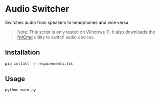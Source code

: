 # Audio Switcher

Switches audio from speakers to headphones and vice versa.
> Note: This script is only tested on Windows 11. It also downloads the [NirCmd](https://www.nirsoft.net/utils/nircmd.html) utility to switch audio devices.

## Installation

```bash
pip install -r requirements.txt
```

## Usage

```bash
python main.py
```

